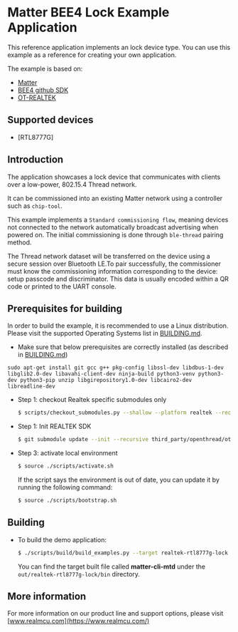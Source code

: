 # Matter BEE4 Lock Example Application

This reference application implements an lock device type. You can use this
example as a reference for creating your own application.

The example is based on:

-   [Matter](https://github.com/project-chip/connectedhomeip)
-   [BEE4 github SDK](https://github.com/rtkconnectivity/rtl87x2g_sdk)
-   [OT-REALTEK](https://github.com/rtkconnectivity/ot-realtek)

## Supported devices

-   [RTL8777G]

## Introduction

The application showcases a lock device that communicates with clients over a
low-power, 802.15.4 Thread network.

It can be commissioned into an existing Matter network using a controller such
as `chip-tool`.

This example implements a `Standard commissioning flow`, meaning devices not
connected to the network automatically broadcast advertising when powered on.
The initial commissioning is done through `ble-thread` pairing method.

The Thread network dataset will be transferred on the device using a secure
session over Bluetooth LE.To pair successfully, the commissioner must know the
commissioning information corresponding to the device: setup passcode and
discriminator. This data is usually encoded within a QR code or printed to the
UART console.

## Prerequisites for building

In order to build the example, it is recommended to use a Linux distribution.
Please visit the supported Operating Systems list in
[BUILDING.md](../../../../docs/guides/BUILDING.md#prerequisites).

-   Make sure that below prerequisites are correctly installed (as described in
    [BUILDING.md](../../../../docs/guides/BUILDING.md#prerequisites))

```
sudo apt-get install git gcc g++ pkg-config libssl-dev libdbus-1-dev libglib2.0-dev libavahi-client-dev ninja-build python3-venv python3-dev python3-pip unzip libgirepository1.0-dev libcairo2-dev libreadline-dev
```

-   Step 1: checkout Realtek specific submodules only

    ```bash
    $ scripts/checkout_submodules.py --shallow --platform realtek --recursive
    ```

-   Step 1: Init REALTEK SDK

    ```bash
    $ git submodule update --init --recursive third_party/openthread/ot-realtek
    ```

-   Step 3: activate local environment

    ```bash
    $ source ./scripts/activate.sh
    ```

    If the script says the environment is out of date, you can update it by
    running the following command:

    ```bash
    $ source ./scripts/bootstrap.sh
    ```

## Building

-   To build the demo application:

    ```bash
    $ ./scripts/build/build_examples.py --target realtek-rtl8777g-lock build
    ```

    You can find the target built file called **matter-cli-mtd** under the
    `out/realtek-rtl8777g-lock/bin` directory.

## More information

For more information on our product line and support options, please visit
[www.realmcu.com](https://www.realmcu.com/)
